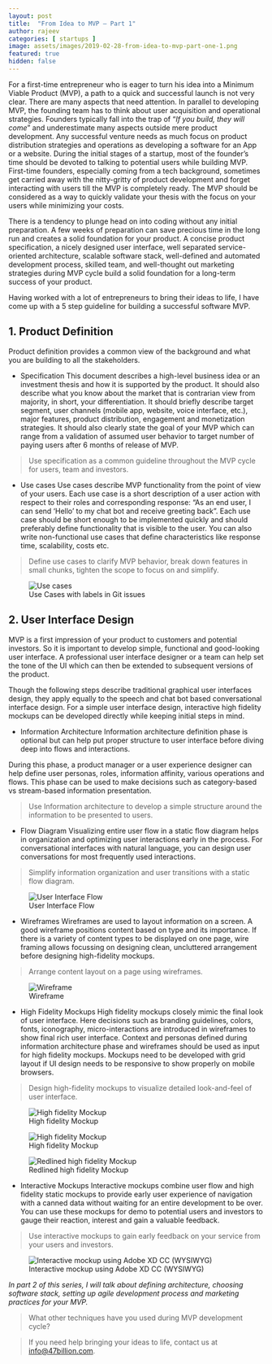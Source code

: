 ```yaml
--- 
layout: post
title:  "From Idea to MVP — Part 1"
author: rajeev
categories: [ startups ]
image: assets/images/2019-02-28-from-idea-to-mvp-part-one-1.png 
featured: true 
hidden: false
---
```


For a first-time entrepreneur who is eager to turn his idea into a Minimum Viable Product (MVP), a path to a quick and successful launch is not very clear. There are many aspects that need attention. In parallel to developing MVP, the founding team has to think about user acquisition and operational strategies. Founders typically fall into the trap of “*If you build, they will come*” and underestimate many aspects outside mere product development. Any successful venture needs as much focus on product distribution strategies and operations as developing a software for an App or a website. During the initial stages of a startup, most of the founder’s time should be devoted to talking to potential users while building MVP. First-time founders, especially coming from a tech background, sometimes get carried away with the nitty-gritty of product development and forget interacting with users till the MVP is completely ready. The MVP should be considered as a way to quickly validate your thesis with the focus on your users while minimizing your costs.

There is a tendency to plunge head on into coding without any initial preparation. A few weeks of preparation can save precious time in the long run and creates a solid foundation for your product. A concise product specification, a nicely designed user interface, well separated service-oriented architecture, scalable software stack, well-defined and automated development process, skilled team, and well-thought out marketing strategies during MVP cycle build a solid foundation for a long-term success of your product.

Having worked with a lot of entrepreneurs to bring their ideas to life, I have come up with a 5 step guideline for building a successful software MVP.

## 1. Product Definition

Product definition provides a common view of the background and what you are building to all the stakeholders.

- Specification
This document describes a high-level business idea or an investment thesis and how it is supported by the product. It should also describe what you know about the market that is contrarian view from majority, in short, your differentiation. It should briefly describe target segment, user channels (mobile app, website, voice interface, etc.), major features, product distribution, engagement and monetization strategies. It should also clearly state the goal of your MVP which can range from a validation of assumed user behavior to target number of paying users after 6 months of release of MVP.

> Use specification as a common guideline throughout the MVP cycle for users, team and investors.

- Use cases
Use cases describe MVP functionality from the point of view of your users. Each use case is a short description of a user action with respect to their roles and corresponding response: “As an end user, I can send ‘Hello’ to my chat bot and receive greeting back”. Each use case should be short enough to be implemented quickly and should preferably define functionality that is visible to the user. You can also write non-functional use cases that define characteristics like response time, scalability, costs etc.

> Define use cases to clarify MVP behavior, break down features in small chunks, tighten the scope to focus on and simplify.

<figure>
  <img src="{{site.baseurl}}/assets/images/2019-02-28-from-idea-to-mvp-part-one-2.png" alt="Use cases"/>
  <figcaption>Use Cases with labels in Git issues</figcaption>
</figure>

## 2. User Interface Design

MVP is a first impression of your product to customers and potential investors. So it is important to develop simple, functional and good-looking user interface. A professional user interface designer or a team can help set the tone of the UI which can then be extended to subsequent versions of the product.

Though the following steps describe traditional graphical user interfaces design, they apply equally to the speech and chat bot based conversational interface design. For a simple user interface design, interactive high fidelity mockups can be developed directly while keeping initial steps in mind.

- Information Architecture
Information architecture definition phase is optional but can help put proper structure to user interface before diving deep into flows and interactions.

During this phase, a product manager or a user experience designer can help define user personas, roles, information affinity, various operations and flows. This phase can be used to make decisions such as category-based vs stream-based information presentation.

> Use Information architecture to develop a simple structure around the information to be presented to users.

- Flow Diagram
Visualizing entire user flow in a static flow diagram helps in organization and optimizing user interactions early in the process. For conversational interfaces with natural language, you can design user conversations for most frequently used interactions.

> Simplify information organization and user transitions with a static flow diagram.

<figure>
  <img src="{{site.baseurl}}/assets/images/2019-02-28-from-idea-to-mvp-part-one-3.jpeg" alt="User Interface Flow"/>
  <figcaption>User Interface Flow</figcaption>
</figure>

- Wireframes
Wireframes are used to layout information on a screen. A good wireframe positions content based on type and its importance. If there is a variety of content types to be displayed on one page, wire framing allows focussing on designing clean, uncluttered arrangement before designing high-fidelity mockups.

> Arrange content layout on a page using wireframes.

<figure>
  <img src="{{site.baseurl}}/assets/images/2019-02-28-from-idea-to-mvp-part-one-4.jpeg" alt="Wireframe"/>
  <figcaption>Wireframe</figcaption>
</figure>

- High Fidelity Mockups
High fidelity mockups closely mimic the final look of user interface. Here decisions such as branding guidelines, colors, fonts, iconography, micro-interactions are introduced in wireframes to show final rich user interface. Context and personas defined during information architecture phase and wireframes should be used as input for high fidelity mockups. Mockups need to be developed with grid layout if UI design needs to be responsive to show properly on mobile browsers.

> Design high-fidelity mockups to visualize detailed look-and-feel of user interface.

<figure>
  <img src="{{site.baseurl}}/assets/images/2019-02-28-from-idea-to-mvp-part-one-5.jpeg" alt="High fidelity Mockup"/>
  <figcaption>High fidelity Mockup</figcaption>
</figure>

<figure>
  <img src="{{site.baseurl}}/assets/images/2019-02-28-from-idea-to-mvp-part-one-6.gif" alt="High fidelity Mockup"/>
  <figcaption>High fidelity Mockup</figcaption>
</figure>

<figure>
  <img src="{{site.baseurl}}/assets/images/2019-02-28-from-idea-to-mvp-part-one-7.jpeg" alt="Redlined high fidelity Mockup"/>
  <figcaption>Redlined high fidelity Mockup</figcaption>
</figure>

- Interactive Mockups
Interactive mockups combine user flow and high fidelity static mockups to provide early user experience of navigation with a canned data without waiting for an entire development to be over. You can use these mockups for demo to potential users and investors to gauge their reaction, interest and gain a valuable feedback.

> Use interactive mockups to gain early feedback on your service from your users and investors.

<figure>
  <img src="{{site.baseurl}}/assets/images/2019-02-28-from-idea-to-mvp-part-one-8.gif" alt="Interactive mockup using Adobe XD CC (WYSIWYG)"/>
  <figcaption>Interactive mockup using Adobe XD CC (WYSIWYG)</figcaption>
</figure>

*In part 2 of this series, I will talk about defining architecture, choosing software stack, setting up agile development process and marketing practices for your MVP.*

> What other techniques have you used during MVP development cycle?

> If you need help bringing your ideas to life, contact us at info@47billion.com.
